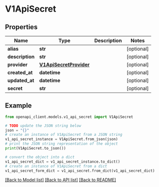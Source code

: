 # V1ApiSecret


## Properties

Name | Type | Description | Notes
------------ | ------------- | ------------- | -------------
**alias** | **str** |  | [optional] 
**description** | **str** |  | [optional] 
**provider** | [**V1ApiSecretProvider**](V1ApiSecretProvider.md) |  | [optional] 
**created_at** | **datetime** |  | [optional] 
**updated_at** | **datetime** |  | [optional] 
**secret** | **str** |  | [optional] 

## Example

```python
from openapi_client.models.v1_api_secret import V1ApiSecret

# TODO update the JSON string below
json = "{}"
# create an instance of V1ApiSecret from a JSON string
v1_api_secret_instance = V1ApiSecret.from_json(json)
# print the JSON string representation of the object
print(V1ApiSecret.to_json())

# convert the object into a dict
v1_api_secret_dict = v1_api_secret_instance.to_dict()
# create an instance of V1ApiSecret from a dict
v1_api_secret_form_dict = v1_api_secret.from_dict(v1_api_secret_dict)
```
[[Back to Model list]](../README.md#documentation-for-models) [[Back to API list]](../README.md#documentation-for-api-endpoints) [[Back to README]](../README.md)



